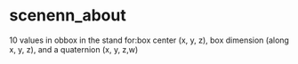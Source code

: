 # scenenn_about
10 values in obbox in the <label obbox=" ... "> stand for:box center (x, y, z), box dimension (along x, y, z), and a quaternion (x, y, z,w) 
